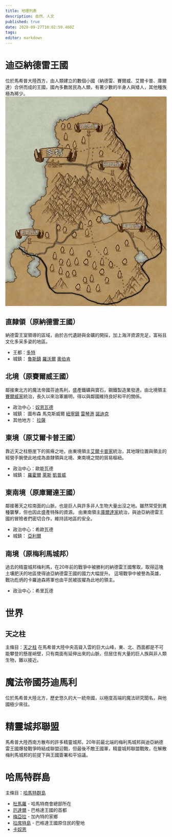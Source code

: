```yaml
---
title: 地理列表
description: 自然、人文
published: true
date: 2020-09-27T10:02:59.460Z
tags: 
editor: markdown
---
```


# 迪亞納德雷王國
位於馬希普大陸西方，由人類建立的數個小國（納德雷、賽爾威、艾爾卡普、庫爾達）合併而成的王國，國內多數居民為人類，有著少數的半身人與矮人，其他種族極為稀少。
![納德雷王國.jpg](/納德雷王國.jpg)
## 直隸領（原納德雷王國）
納德雷王室領導的區域，由於古代遺跡與金礦的開採，加上海洋資源充足，富裕且文化多采多姿的地區。
- 王都：[多特](/地理/多特)
- 城鎮：
[魯斯鎮](/地理/魯斯鎮)
[羅沃爾](/地理/羅沃爾)
[奧伯肯](/地理/奧伯肯)
## 北境（原賽爾威王國）
鄰接東北方的魔法帝國芬迪馬利，盛產鐵礦與寶石，鋼鐵製造業發達。由北境領主[賽爾威家](/組織/賽威爾家)統治，長久以來治軍嚴明，得以與鄰國維持良好和平的關係。
- 政治中心：[奴恩瓦德](/地理/奴恩瓦德)
- 城鎮：
圖布森
馬克斯威爾
[紐寧鎮](/地理/紐寧鎮)
[雷琴港](/地理/雷琴港)
[諾迪克](/地理/諾迪克)
- 其他地方：
[拉薩](/地理/拉薩)

## 東境（原艾爾卡普王國）
靠近天之柱懸崖下的貧瘠之地，由東境領主[艾爾卡普家](/組織/艾爾卡普家)統治，其地理位置與領主的經營手腕使此地成為直隸領與北境、東南境之間的貿易樞紐。
- 政治中心：歐能瓦德
- 城鎮：
[羅霍爾](/地理/羅霍爾)
[萊斯](/地理/萊斯)
[凱普威](/地理/凱普威)
## 東南境（原庫爾達王國）
鄰接著天之柱南面的山脈，也是巨人與許多非人生物大量出沒之地。雖然常受到異種襲擊，但也因此盛產特殊的資源。
由東南領主[庫爾達家](/組織/庫爾達家)統治，與迪亞納德雷王國的冒險者們密切合作，維持該地區的安全。
- 政治中心：希歐瓦德
- 城鎮：
[亞利爾](/地理/亞利爾)
## 南境（原梅利馬城邦）
過去的精靈城邦梅利馬，在20年前的戰爭中被勝利的納德雷王國奪取，取得這塊土壤肥沃的地區使得迪亞納德雷王國的國力大幅提升。
這場戰爭中被譽為英雄，戰功彪炳的卡羅迪森將軍也由平民被拔擢為此地的領主。
- 政治中心：希里瓦德

# 世界
## 天之柱
主條目：[天之柱](/地理/天之柱)
在馬希普大陸中央高聳入雲的巨大山峰，東、北、西面都是不可能攀登的懸崖峭壁，只有南面有延伸出來的山脈，但居住有大量的巨人族與非人類生物，難以接近。

# 魔法帝國芬迪馬利
位於馬希普大陸北方，歷史悠久的大一統帝國，以極度高端的魔法研究聞名，與他國極少來往。

# 精靈城邦聯盟
馬希普大陸西南方散布的許多精靈城邦，20年前最北端的梅利馬城邦與迪亞納德雷王國爆發戰爭時結成聯盟迎戰，但最後不敵王國軍，精靈城邦聯盟戰敗，在解散梅利馬城邦的前提下與王國簽署和平協議。

# 哈馬特群島
主條目：[哈馬特群島](/地理/哈馬特群島)
- [杜馬羅](/地理/杜馬羅) - 哈馬特商會總部所在
- [厄達爾](/地理/厄達爾) - 巴格達王國的首都
- [梅亞拉](/地理/梅亞拉) - 加內特的家鄉
- [拉席特島](/地理/拉席特島) - 巴格達王國原住民的聖地
- [卡奴恩](/地理/卡奴恩)